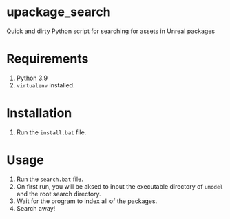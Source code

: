 # upackage_search
Quick and dirty Python script for searching for assets in Unreal packages

# Requirements
1. Python 3.9
2. `virtualenv` installed.

# Installation
1. Run the `install.bat` file. 

# Usage
1. Run the `search.bat` file.
2. On first run, you will be aksed to input the executable directory of `umodel` and the root search directory.
2. Wait for the program to index all of the packages.
3. Search away!